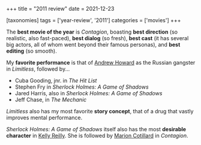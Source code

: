+++
title = "2011 review"
date = 2021-12-23

[taxonomies]
tags = ['year-review', '2011']
categories = ['movies']
+++

The __best movie of the year__ is _Contagion_,
boasting __best direction__ (so realistic, also fast-paced),
__best dialog__ (so fresh),
__best cast__ (it has several big actors, all of whom went beyond their famous personas),
and __best editing__ (so smooth).

My __favorite performance__ is that of [Andrew Howard] as the Russian
gangster in _Limitless_, followed by...

- Cuba Gooding, jnr. in _The Hit List_
- Stephen Fry in _Sherlock Holmes: A Game of Shadows_
- Jared Harris, also in _Sherlock Holmes: A Game of Shadows_
- Jeff Chase, in _The Mechanic_

_Limitless_ also has my most favorite __story
concept__, that of a drug that vastly improves mental performance.

_Sherlock Holmes: A Game of Shadows_ itself also has
the most __desirable character__ in [Kelly Reilly].
She is followed by [Marion Cotillard] in _Contagion_.

[Marion Cotillard]: https://en.wikipedia.org/wiki/Marion_Cotillard
[Kelly Reilly]: http://en.wikipedia.org/wiki/Kelly_Reilly
[Andrew Howard]: https://en.wikipedia.org/wiki/Andrew_Howard
[Jared Harris]: http://en.wikipedia.org/wiki/Jared_Harris
